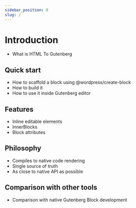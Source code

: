 ```yaml
---
sidebar_position: 0
slug: /
---
```


# Introduction

- What is HTML To Gutenberg

## Quick start

- How to scaffold a block using @wordpress/create-block
- How to build it
- How to use it inside Gutenberg editor

## Features

- Inline editable elements
- InnerBlocks
- Block attributes

## Philosophy

- Compiles to native code rendering
- Single source of truth
- As close to native API as possible

## Comparison with other tools

- Comparison with native Gutenberg Block development
